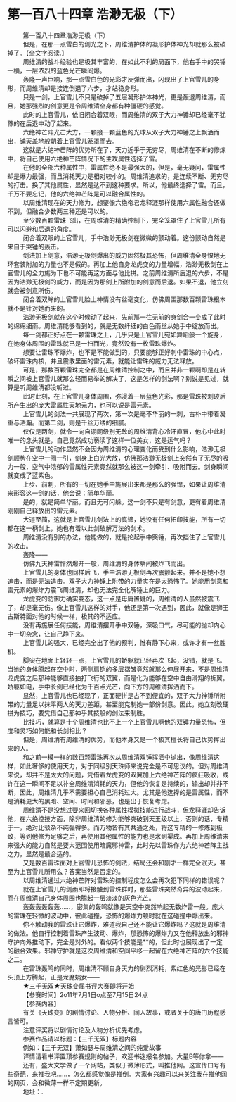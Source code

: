 <h1>第一百八十四章 浩渺无极（下）</h1>
<div id="content">&nbsp&nbsp&nbsp&nbsp&nbsp&nbsp&nbsp&nbsp
 第一百八十四章浩渺无极（下）
 <br/>&nbsp&nbsp&nbsp&nbsp&nbsp&nbsp&nbsp&nbsp
 但是，在那一点雪白的剑光之下，周维清护体的凝形护体神光却就那么被破掉了。【全文字阅读.】
 <br/>&nbsp&nbsp&nbsp&nbsp&nbsp&nbsp&nbsp&nbsp
 周维清的战斗经验也是极其丰富的，在如此不利的局面下，他右手中的哭锤一横，一层浓烈的蓝色光芒瞬间爆。
 <br/>&nbsp&nbsp&nbsp&nbsp&nbsp&nbsp&nbsp&nbsp
 轰隆一声巨响，那一点雪白色的光彩才反弹而出，闪现出了上官雪儿的身形，而周维清却是接连倒退了六步，才站稳身形。
 <br/>&nbsp&nbsp&nbsp&nbsp&nbsp&nbsp&nbsp&nbsp
 只是一剑，上官雪儿不只是破掉了五层凝形护体神光，更是轰退周维清，而且，她那强烈的剑意更是令周维清全身都有种僵硬的感觉。
 <br/>&nbsp&nbsp&nbsp&nbsp&nbsp&nbsp&nbsp&nbsp
 此时的上官雪儿，依旧闭合着双眼，而周维清的双子大力神锤却已经毫不犹豫的在后退中动了起来。
 <br/>&nbsp&nbsp&nbsp&nbsp&nbsp&nbsp&nbsp&nbsp
 六绝神芒阵光芒大方，一颗接一颗蓝色的光球从双子大力神锤之上飘洒而出，铺天盖地般朝着上官雪儿笼罩而去。
 <br/>&nbsp&nbsp&nbsp&nbsp&nbsp&nbsp&nbsp&nbsp
 这就是六绝神芒阵的优势所在了，天力近乎于无穷尽，周维清在不断的修炼中，将自己使用六绝神芒阵情况下的主攻属性选择了雷。
 <br/>&nbsp&nbsp&nbsp&nbsp&nbsp&nbsp&nbsp&nbsp
 在他的全部六种属性中，雷属性绝不是最强大的，但是，毫无疑问，雷属性却是爆力最强，而且消耗天力是相对较小的。周维清追求的，是连续不断、无穷尽的打击。换了其他属性，显然是达不到这种要求。所以，他最终选择了雷。而且，千万不要忘记，他的六绝神芒阵是可以融合属性的。
 <br/>&nbsp&nbsp&nbsp&nbsp&nbsp&nbsp&nbsp&nbsp
 以周维清现在的天力修为，想要像六绝帝君龙释涯那样使用六属性融合还做不到，但融合少数两三种还是可以的。
 <br/>&nbsp&nbsp&nbsp&nbsp&nbsp&nbsp&nbsp&nbsp
 至少数百颗雷珠飞出，在周维清的精确控制下，完全笼罩住了上官雪儿所有可以闪避和后退的角度。
 <br/>&nbsp&nbsp&nbsp&nbsp&nbsp&nbsp&nbsp&nbsp
 闭合着双眼的上官雪儿，手中浩渺无极剑在微微的颤动着。这份颤动自然是来自于哭锤的轰击。
 <br/>&nbsp&nbsp&nbsp&nbsp&nbsp&nbsp&nbsp&nbsp
 剑法加上剑意，浩渺无极剑爆出的威力固然极其恐怖，但周维清全身恨地无环套装附加的力量也不是假的。再加上他自身龙虎变的力量增幅，浩渺无极剑在上官雪儿的全力施为下也不可能再这方面与他比拼。之前周维清所后退的六步，不是因为浩渺无极剑的威力，而是因为那剑上所附加的剑意而后退。如果不退，他立刻就会被剑意所伤。
 <br/>&nbsp&nbsp&nbsp&nbsp&nbsp&nbsp&nbsp&nbsp
 闭合着双眸的上官雪儿脸上神情没有丝毫变化，仿佛周围那数百颗雷珠根本就不是针对她而来的。
 <br/>&nbsp&nbsp&nbsp&nbsp&nbsp&nbsp&nbsp&nbsp
 浩渺无极剑就在这个时候动了起来，先前那一往无前的身剑合一变成了此时的绵绵细雨。周维清能够看到的，就是无数纤细的白色雨丝从她手中绽放而出。
 <br/>&nbsp&nbsp&nbsp&nbsp&nbsp&nbsp&nbsp&nbsp
 每一剑都正好点在一颗雷珠之上，几乎只是上官雪儿宛如舞蹈般一个旋身，在她身体周围的雷珠就已是一扫而光，竟然没有一枚雷珠爆炸。
 <br/>&nbsp&nbsp&nbsp&nbsp&nbsp&nbsp&nbsp&nbsp
 想要让雷珠不爆炸，也不是不能做到的，只要能够正好刺中雷珠的中心点，破坏雷珠内核，并且震散里面的雷元素，就能让雷珠的威力无法释放。
 <br/>&nbsp&nbsp&nbsp&nbsp&nbsp&nbsp&nbsp&nbsp
 可是，那数百颗雷珠完全都是在周维清控制之中，而且并非一颗啊却是在转瞬之间被上官雪儿就那么轻而易举的解决了，这是怎样的剑法啊？别说是见过，就算是听周维清都没听过。
 <br/>&nbsp&nbsp&nbsp&nbsp&nbsp&nbsp&nbsp&nbsp
 此时此刻，在上官雪儿身体周围，弥漫着一层蓝色光彩，那是雷珠被刺破后所产生出的庞大雷属性天地元力，也可以说是雷元素。
 <br/>&nbsp&nbsp&nbsp&nbsp&nbsp&nbsp&nbsp&nbsp
 上官雪儿的剑法一共展现了两次，第一次是毫不华丽的一刺，古朴中带着凝重与浩瀚。而第二剑，则是千丝万缕的细腻。
 <br/>&nbsp&nbsp&nbsp&nbsp&nbsp&nbsp&nbsp&nbsp
 仅仅是两剑，就令一向自诩同级别无敌的周维清背心冷汗直冒，他心中此时唯一的念头就是，自己竟然成功亵渎了这样一位美女，这是运气吗？
 <br/>&nbsp&nbsp&nbsp&nbsp&nbsp&nbsp&nbsp&nbsp
 上官雪儿的动作显然不会因为周维清的心理变化而受到什么影响，浩渺无极剑顺势在空中一圈一引，剑身上白光大放，仿佛那浩渺无极剑上突然有了无尽的吸力一般，空气中浓郁的雷属性元素竟然就那么被这一剑牵引、吸附而去。剑身瞬间就变成了蓝紫色。
 <br/>&nbsp&nbsp&nbsp&nbsp&nbsp&nbsp&nbsp&nbsp
 上步、前刺，所有的一切在她手中施展出来都是那么的强悍，如果让周维清来形容这一剑的话，他会说：简单华丽。
 <br/>&nbsp&nbsp&nbsp&nbsp&nbsp&nbsp&nbsp&nbsp
 是的，就是简单华丽。而且无可闪躲。这一剑不只是有剑意，更有着周维清刚刚自己释放出的雷元素。
 <br/>&nbsp&nbsp&nbsp&nbsp&nbsp&nbsp&nbsp&nbsp
 大道至简，这就是上官雪儿剑法上的真谛，她没有任何拓印技能，所有一切都在这一柄剑上，她也有着以此剑破解万法的剑术。
 <br/>&nbsp&nbsp&nbsp&nbsp&nbsp&nbsp&nbsp&nbsp
 周维清没有别的办法，他能做的，就是抡起手中哭锤，再次挡住了上官雪儿的攻击。
 <br/>&nbsp&nbsp&nbsp&nbsp&nbsp&nbsp&nbsp&nbsp
 轰隆——
 <br/>&nbsp&nbsp&nbsp&nbsp&nbsp&nbsp&nbsp&nbsp
 仿佛九天神雷悍然爆开一般，周维清的身体瞬间被炸飞而出。
 <br/>&nbsp&nbsp&nbsp&nbsp&nbsp&nbsp&nbsp&nbsp
 上官雪儿的身体也同样后飞，手中浩渺无极剑再次震颤起来。并不是她不想追击，而是无法追击。双子大力神锤上附带的力量实在是太恐怖了。她能用剑意和雷元素的爆炸力震飞周维清，却也无法完全化解锤上的巨力。
 <br/>&nbsp&nbsp&nbsp&nbsp&nbsp&nbsp&nbsp&nbsp
 龙虎变的防御力确实变态，这一点是毋庸置疑的，周维清的人虽然被震飞了，却是毫无伤。像上官雪儿这样的对手，他还是第一次遇到，因此，就像是狮王古斯特面对他的时候一样，极其的不适应。
 <br/>&nbsp&nbsp&nbsp&nbsp&nbsp&nbsp&nbsp&nbsp
 没有再施展任何技能，周维清摆开手中双锤，深吸口气，尽可能的抛却内心中一切杂念，让自己静下来。
 <br/>&nbsp&nbsp&nbsp&nbsp&nbsp&nbsp&nbsp&nbsp
 上官雪儿的强大，已经完全出了他的预判，惟有静下心来，或许才有一丝胜机。
 <br/>&nbsp&nbsp&nbsp&nbsp&nbsp&nbsp&nbsp&nbsp
 脚尖在地面上轻轻一点，上官雪儿的娇躯就已经再次飞起，没错，就是飞。当她的身体腾起在空中时，两侧肩铠的多层褶皱竟然就那么伸展开来，不是周维清龙虎变之后那种能够直接拍打飞行的双翼，而是化为能够在空中自由滑翔的折翼。娇躯如电，手中长剑已经化为千百点光芒，向下方的周维清挥洒而下。
 <br/>&nbsp&nbsp&nbsp&nbsp&nbsp&nbsp&nbsp&nbsp
 显然，上官雪儿也已经现了，正面硬拼是占不到便宜的，双子大力神锤所附带的力量足以抹平两人的天力差距，甚至能克制她一部份剑意。因此，她立刻改硬拼为技巧，要凭借自己那神乎其技般的剑法来制胜。
 <br/>&nbsp&nbsp&nbsp&nbsp&nbsp&nbsp&nbsp&nbsp
 比技巧，就算是十个周维清也比不上一个上官雪儿啊他的双锤力量恐怖，但度和灵巧如何能和长剑相比？
 <br/>&nbsp&nbsp&nbsp&nbsp&nbsp&nbsp&nbsp&nbsp
 但是，周维清有周维清的优势，而他本身又是一个极其擅长将自己优势挥出来的人。
 <br/>&nbsp&nbsp&nbsp&nbsp&nbsp&nbsp&nbsp&nbsp
 和之前一模一样的数百颗雷珠再次从周维清双锤挥洒中抛出，像周维清这样，如此奢侈的使用天力，对于同级别天珠师来说完全是不可思议的。但对周维清来说，却并不是太大的问题，凭借着龙虎变的双翼加上六绝神芒阵的疯狂吸收，或许在这一瞬间不足以补全周维清消耗的天力，但他的恢复是持续的，输出却并非不断，因此，周维清几乎不需要担心自己消耗过大。尤其是他选择的是雷属性，而不是消耗更大的黑暗、空间、时间和邪恶，也是出于恢复考虑。
 <br/>&nbsp&nbsp&nbsp&nbsp&nbsp&nbsp&nbsp&nbsp
 周维清不是没想过要来回切换各种属性模拟技能进行战斗，但龙释涯却告诉他，在六绝控技方面，除非周维清的修为能够突破到天王级以上，否则的话，专精于一，绝对比驳杂不纯强得多。而万物皆有其共通之处，将这专精的一修炼到极致，等到他修为足够之后，再使用其他属性的能力也是水到渠成。再加上周维清未来强大的能力自然是要大范围使用暗魔邪神雷，此时先以雷珠作为六绝神芒阵主战之力，显然是最合适的。
 <br/>&nbsp&nbsp&nbsp&nbsp&nbsp&nbsp&nbsp&nbsp
 又是数百雷珠面对上官雪儿恐怖的剑法，结局还会和刚才一样完全泯灭，甚至为上官雪儿所用么？答案当然是否定的。
 <br/>&nbsp&nbsp&nbsp&nbsp&nbsp&nbsp&nbsp&nbsp
 以周维清通过六绝神芒阵对雷珠的控制程度怎么会再次犯下同样的错误呢？
 <br/>&nbsp&nbsp&nbsp&nbsp&nbsp&nbsp&nbsp&nbsp
 就在上官雪儿的剑雨即将接触到雷珠群时，那些雷珠突然奇异的波动起来，而在周维清自己身体周围也腾起一层淡淡的灰色光芒。
 <br/>&nbsp&nbsp&nbsp&nbsp&nbsp&nbsp&nbsp&nbsp
 轰轰轰轰轰轰……，密集的轰鸣就像是天空中突然响起无数炸雷一般。庞大的雷珠在轻微的波动中，彼此碰撞，恐怖的爆炸力顿时就在这碰撞中爆出来。
 <br/>&nbsp&nbsp&nbsp&nbsp&nbsp&nbsp&nbsp&nbsp
 你不触动我的雷珠让它爆炸，难道我自己还不能让它爆炸吗？这就是周维清的做法。他自行控制着雷珠产生波动、爆炸，那恐怖的爆炸力又在他释放出的邪神守护向外推动下，完全是对外的。看似两个技能是**的，但此时也展现出了一定的融合效果。邪神守护就是这次周维清和空间平移一起留在六绝神芒阵的六个技能之二。
 <br/>&nbsp&nbsp&nbsp&nbsp&nbsp&nbsp&nbsp&nbsp
 在雷珠轰鸣的同时，周维清不顾自身天力的剧烈消耗，紫红色的光影已经在头顶上方腾起，正是龙魔娲女——
 <br/>&nbsp&nbsp&nbsp&nbsp&nbsp&nbsp&nbsp&nbsp
 ★三千无双★天珠变届书评大赛即将开始
 <br/>&nbsp&nbsp&nbsp&nbsp&nbsp&nbsp&nbsp&nbsp
 【参赛时间】2o11年7月1日o点至7月15日24点
 <br/>&nbsp&nbsp&nbsp&nbsp&nbsp&nbsp&nbsp&nbsp
 【参赛内容】
 <br/>&nbsp&nbsp&nbsp&nbsp&nbsp&nbsp&nbsp&nbsp
 有关《天珠变》的剧情讨论、人物分析、同人故事，或者关于的唐门历程感言皆可。
 <br/>&nbsp&nbsp&nbsp&nbsp&nbsp&nbsp&nbsp&nbsp
 注意评奖将以剧情讨论及人物分析优先考虑。
 <br/>&nbsp&nbsp&nbsp&nbsp&nbsp&nbsp&nbsp&nbsp
 参赛作品请以标题：【三千无双】标题内容
 <br/>&nbsp&nbsp&nbsp&nbsp&nbsp&nbsp&nbsp&nbsp
 例如：【三千无双】萧如瑟与周维清之间的纯爱故事
 <br/>&nbsp&nbsp&nbsp&nbsp&nbsp&nbsp&nbsp&nbsp
 详情请看书评置顶参赛规则的帖子，欢迎书迷报名参加。大量B等你拿——
 <br/>&nbsp&nbsp&nbsp&nbsp&nbsp&nbsp&nbsp&nbsp
 还有，盛大文学做了一个网站，类似于微薄形式，叫推他网。这宣传口号有些奇葩，来推我吧……，怎么都感觉像是推倒。大家有兴趣可以来关注我在推他网的网页，会和微薄一样不定期更新。
 <br/>&nbsp&nbsp&nbsp&nbsp&nbsp&nbsp&nbsp&nbsp
 地址：.
 <br/>&nbsp&nbsp&nbsp&nbsp&nbsp&nbsp&nbsp&nbsp
 <br/>&nbsp&nbsp&nbsp&nbsp&nbsp&nbsp&nbsp&nbsp
</div>

